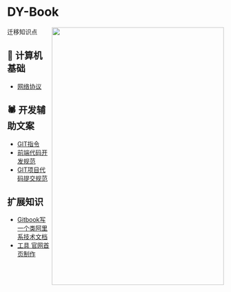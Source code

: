 # DY-Book

<image src='http://d.paper.i4.cn/max/2017/03/20/14/1489990733158_705228.JPG' width='400' height='600' align=right />

迁移知识点

## 🧮 计算机基础
- [网络协议](https://github.com/J-DuYa/DY-Book/issues/2)

## 🕷️ 开发辅助文案
- [GIT指令](https://github.com/J-DuYa/DY-Book/issues/1)
- [前端代码开发规范](https://github.com/J-DuYa/DY-Book/issues/3)
- [GIT项目代码提交规范](https://github.com/J-DuYa/DY-Book/issues/4)

## 扩展知识
- [Gitbook写一个类阿里系技术文档](https://github.com/J-DuYa/DY-Book/issues/4)
- [工具 官网首页制作](https://github.com/J-DuYa/DY-Book/issues/6)
